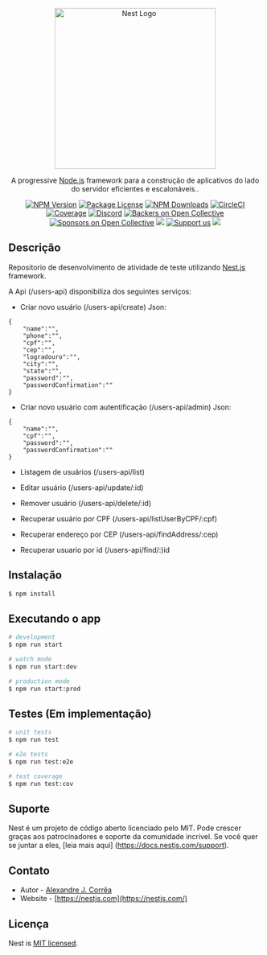 <p align="center">
  <a href="http://nestjs.com/" target="blank"><img src="https://nestjs.com/img/logo_text.svg" width="320" alt="Nest Logo" /></a>
</p>

[circleci-image]: https://img.shields.io/circleci/build/github/nestjs/nest/master?token=abc123def456
[circleci-url]: https://circleci.com/gh/nestjs/nest

  <p align="center">A progressive <a href="http://nodejs.org" target="_blank">Node.js</a> framework para a construção de aplicativos do lado do servidor eficientes e escalonáveis..</p>
    <p align="center">
<a href="https://www.npmjs.com/~nestjscore" target="_blank"><img src="https://img.shields.io/npm/v/@nestjs/core.svg" alt="NPM Version" /></a>
<a href="https://www.npmjs.com/~nestjscore" target="_blank"><img src="https://img.shields.io/npm/l/@nestjs/core.svg" alt="Package License" /></a>
<a href="https://www.npmjs.com/~nestjscore" target="_blank"><img src="https://img.shields.io/npm/dm/@nestjs/common.svg" alt="NPM Downloads" /></a>
<a href="https://circleci.com/gh/nestjs/nest" target="_blank"><img src="https://img.shields.io/circleci/build/github/nestjs/nest/master" alt="CircleCI" /></a>
<a href="https://coveralls.io/github/nestjs/nest?branch=master" target="_blank"><img src="https://coveralls.io/repos/github/nestjs/nest/badge.svg?branch=master#9" alt="Coverage" /></a>
<a href="https://discord.gg/G7Qnnhy" target="_blank"><img src="https://img.shields.io/badge/discord-online-brightgreen.svg" alt="Discord"/></a>
<a href="https://opencollective.com/nest#backer" target="_blank"><img src="https://opencollective.com/nest/backers/badge.svg" alt="Backers on Open Collective" /></a>
<a href="https://opencollective.com/nest#sponsor" target="_blank"><img src="https://opencollective.com/nest/sponsors/badge.svg" alt="Sponsors on Open Collective" /></a>
  <a href="https://paypal.me/kamilmysliwiec" target="_blank"><img src="https://img.shields.io/badge/Donate-PayPal-ff3f59.svg"/></a>
    <a href="https://opencollective.com/nest#sponsor"  target="_blank"><img src="https://img.shields.io/badge/Support%20us-Open%20Collective-41B883.svg" alt="Support us"></a>
  <a href="https://twitter.com/nestframework" target="_blank"><img src="https://img.shields.io/twitter/follow/nestframework.svg?style=social&label=Follow"></a>
</p>
  <!--[![Backers on Open Collective](https://opencollective.com/nest/backers/badge.svg)](https://opencollective.com/nest#backer)
  [![Sponsors on Open Collective](https://opencollective.com/nest/sponsors/badge.svg)](https://opencollective.com/nest#sponsor)-->

## Descrição

Repositorio de desenvolvimento de atividade de teste utilizando [Nest.js](https://github.com/nestjs/nest) framework.

A Api (/users-api) disponibiliza dos seguintes serviços:

- Criar novo usuário (/users-api/create)
Json:
```
{
	"name":"",
	"phone":"",
	"cpf":"",
	"cep":"",
	"logradouro":"",
	"city":"",
	"state":"",
	"password":"",
	"passwordConfirmation":""
}
```


- Criar novo usuário com autentificação (/users-api/admin)
Json:
```
{
	"name":"",
	"cpf":"",
	"password":"",
	"passwordConfirmation":""
}
```

- Listagem de usuários (/users-api/list)

- Editar usuário (/users-api/update/:id)

- Remover usuário (/users-api/delete/:id)

- Recuperar usuário por CPF (/users-api/listUserByCPF/:cpf)

- Recuperar endereço por CEP (/users-api/findAddress/:cep)

- Recuperar usuario por id (/users-api/find/:)id

## Instalação

```bash
$ npm install
```

## Executando o app

```bash
# development
$ npm run start

# watch mode
$ npm run start:dev

# production mode
$ npm run start:prod
```

## Testes (Em implementação)

```bash
# unit tests
$ npm run test

# e2e tests
$ npm run test:e2e

# test coverage
$ npm run test:cov
```

## Suporte

Nest é um projeto de código aberto licenciado pelo MIT. Pode crescer graças aos patrocinadores e soporte da comunidade incrível. Se você quer se juntar a eles, [leia mais aqui] (https://docs.nestjs.com/support).

## Contato

- Autor - [Alexandre J. Corrêa](https://github.com/AlexandreD3v)
- Website - [https://nestjs.com](https://nestjs.com/)

## Licença

Nest is [MIT licensed](LICENSE).
